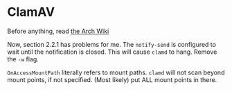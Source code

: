 # ClamAV

Before anything, read [the Arch Wiki](https://wiki.archlinux.org/title/ClamAV)

Now, section 2.2.1 has problems for me. The `notify-send` is configured to wait until the notification is closed. This will cause `clamd` to hang. Remove the `-w` flag.

`OnAccessMountPath` literally refers to mount paths. `clamd` will not scan beyond mount points, if not specified. (Most likely) put ALL mount points in there.
